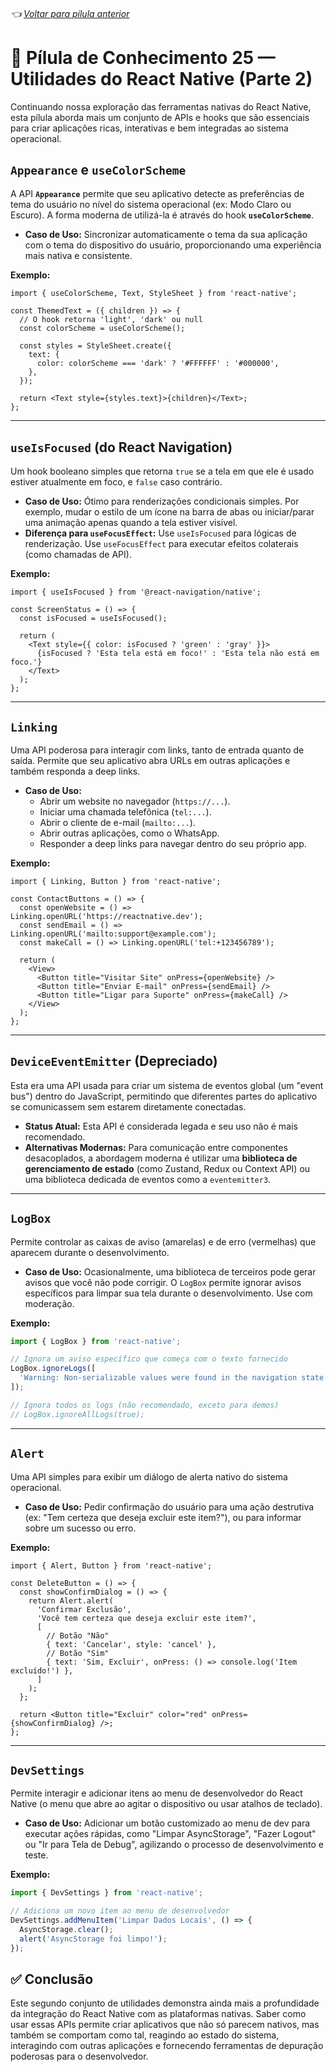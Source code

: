 ###### 👈 [Voltar para pílula anterior](https://github.com/ewerton5/reactJS-knowledge-nuggets/blob/main/content/024-react-native-utilities-part-1.md)

# 📘 Pílula de Conhecimento 25 — Utilidades do React Native (Parte 2)

Continuando nossa exploração das ferramentas nativas do React Native, esta pílula aborda mais um conjunto de APIs e hooks que são essenciais para criar aplicações ricas, interativas e bem integradas ao sistema operacional.

## `Appearance` e `useColorScheme`

A API **`Appearance`** permite que seu aplicativo detecte as preferências de tema do usuário no nível do sistema operacional (ex: Modo Claro ou Escuro). A forma moderna de utilizá-la é através do hook **`useColorScheme`**.

  * **Caso de Uso:** Sincronizar automaticamente o tema da sua aplicação com o tema do dispositivo do usuário, proporcionando uma experiência mais nativa e consistente.

**Exemplo:**

```tsx
import { useColorScheme, Text, StyleSheet } from 'react-native';

const ThemedText = ({ children }) => {
  // O hook retorna 'light', 'dark' ou null
  const colorScheme = useColorScheme();

  const styles = StyleSheet.create({
    text: {
      color: colorScheme === 'dark' ? '#FFFFFF' : '#000000',
    },
  });

  return <Text style={styles.text}>{children}</Text>;
};
```

-----

## `useIsFocused` (do React Navigation)

Um hook booleano simples que retorna `true` se a tela em que ele é usado estiver atualmente em foco, e `false` caso contrário.

  * **Caso de Uso:** Ótimo para renderizações condicionais simples. Por exemplo, mudar o estilo de um ícone na barra de abas ou iniciar/parar uma animação apenas quando a tela estiver visível.
  * **Diferença para `useFocusEffect`:** Use `useIsFocused` para lógicas de renderização. Use `useFocusEffect` para executar efeitos colaterais (como chamadas de API).

**Exemplo:**

```tsx
import { useIsFocused } from '@react-navigation/native';

const ScreenStatus = () => {
  const isFocused = useIsFocused();

  return (
    <Text style={{ color: isFocused ? 'green' : 'gray' }}>
      {isFocused ? 'Esta tela está em foco!' : 'Esta tela não está em foco.'}
    </Text>
  );
};
```

-----

## `Linking`

Uma API poderosa para interagir com links, tanto de entrada quanto de saída. Permite que seu aplicativo abra URLs em outras aplicações e também responda a deep links.

  * **Caso de Uso:**
      * Abrir um website no navegador (`https://...`).
      * Iniciar uma chamada telefônica (`tel:...`).
      * Abrir o cliente de e-mail (`mailto:...`).
      * Abrir outras aplicações, como o WhatsApp.
      * Responder a deep links para navegar dentro do seu próprio app.

**Exemplo:**

```tsx
import { Linking, Button } from 'react-native';

const ContactButtons = () => {
  const openWebsite = () => Linking.openURL('https://reactnative.dev');
  const sendEmail = () => Linking.openURL('mailto:support@example.com');
  const makeCall = () => Linking.openURL('tel:+123456789');

  return (
    <View>
      <Button title="Visitar Site" onPress={openWebsite} />
      <Button title="Enviar E-mail" onPress={sendEmail} />
      <Button title="Ligar para Suporte" onPress={makeCall} />
    </View>
  );
};
```

-----

## `DeviceEventEmitter` (Depreciado)

Esta era uma API usada para criar um sistema de eventos global (um "event bus") dentro do JavaScript, permitindo que diferentes partes do aplicativo se comunicassem sem estarem diretamente conectadas.

  * **Status Atual:** Esta API é considerada legada e seu uso não é mais recomendado.
  * **Alternativas Modernas:** Para comunicação entre componentes desacoplados, a abordagem moderna é utilizar uma **biblioteca de gerenciamento de estado** (como Zustand, Redux ou Context API) ou uma biblioteca dedicada de eventos como a `eventemitter3`.

-----

## `LogBox`

Permite controlar as caixas de aviso (amarelas) e de erro (vermelhas) que aparecem durante o desenvolvimento.

  * **Caso de Uso:** Ocasionalmente, uma biblioteca de terceiros pode gerar avisos que você não pode corrigir. O `LogBox` permite ignorar avisos específicos para limpar sua tela durante o desenvolvimento. Use com moderação.

**Exemplo:**

```ts
import { LogBox } from 'react-native';

// Ignora um aviso específico que começa com o texto fornecido
LogBox.ignoreLogs([
  'Warning: Non-serializable values were found in the navigation state.',
]);

// Ignora todos os logs (não recomendado, exceto para demos)
// LogBox.ignoreAllLogs(true);
```

-----

## `Alert`

Uma API simples para exibir um diálogo de alerta nativo do sistema operacional.

  * **Caso de Uso:** Pedir confirmação do usuário para uma ação destrutiva (ex: "Tem certeza que deseja excluir este item?"), ou para informar sobre um sucesso ou erro.

**Exemplo:**

```tsx
import { Alert, Button } from 'react-native';

const DeleteButton = () => {
  const showConfirmDialog = () => {
    return Alert.alert(
      'Confirmar Exclusão',
      'Você tem certeza que deseja excluir este item?',
      [
        // Botão "Não"
        { text: 'Cancelar', style: 'cancel' },
        // Botão "Sim"
        { text: 'Sim, Excluir', onPress: () => console.log('Item excluído!') },
      ]
    );
  };

  return <Button title="Excluir" color="red" onPress={showConfirmDialog} />;
};
```

-----

## `DevSettings`

Permite interagir e adicionar itens ao menu de desenvolvedor do React Native (o menu que abre ao agitar o dispositivo ou usar atalhos de teclado).

  * **Caso de Uso:** Adicionar um botão customizado ao menu de dev para executar ações rápidas, como "Limpar AsyncStorage", "Fazer Logout" ou "Ir para Tela de Debug", agilizando o processo de desenvolvimento e teste.

**Exemplo:**

```ts
import { DevSettings } from 'react-native';

// Adiciona um novo item ao menu de desenvolvedor
DevSettings.addMenuItem('Limpar Dados Locais', () => {
  AsyncStorage.clear();
  alert('AsyncStorage foi limpo!');
});
```

## ✅ Conclusão

Este segundo conjunto de utilidades demonstra ainda mais a profundidade da integração do React Native com as plataformas nativas. Saber como usar essas APIs permite criar aplicativos que não só parecem nativos, mas também se comportam como tal, reagindo ao estado do sistema, interagindo com outras aplicações e fornecendo ferramentas de depuração poderosas para o desenvolvedor.
